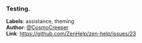 ### Testing.

**Labels**: assistance, theming\
**Author**: [@CosmoCreeper](https://github.com/CosmoCreeper)\
**Link**: https://github.com/ZenHelp/zen-help/issues/23